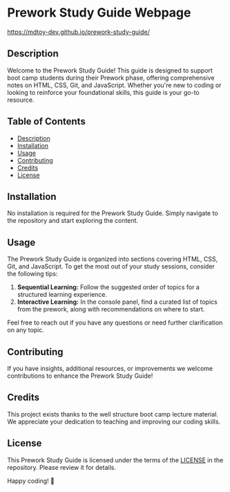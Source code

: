 # Prework Study Guide Webpage

https://mdtoy-dev.github.io/prework-study-guide/

## Description

Welcome to the Prework Study Guide! This guide is designed to support boot camp students during their Prework phase, offering comprehensive notes on HTML, CSS, Git, and JavaScript. Whether you're new to coding or looking to reinforce your foundational skills, this guide is your go-to resource.

## Table of Contents

- [Description](#description)
- [Installation](#installation)
- [Usage](#usage)
- [Contributing](#contributing)
- [Credits](#credits)
- [License](#license)

## Installation

No installation is required for the Prework Study Guide. Simply navigate to the repository and start exploring the content.

## Usage

The Prework Study Guide is organized into sections covering HTML, CSS, Git, and JavaScript. To get the most out of your study sessions, consider the following tips:

1. **Sequential Learning:** Follow the suggested order of topics for a structured learning experience.
2. **Interactive Learning:** In the console panel, find a curated list of topics from the prework, along with recommendations on where to start.

Feel free to reach out if you have any questions or need further clarification on any topic.

## Contributing

If you have insights, additional resources, or improvements we welcome contributions to enhance the Prework Study Guide!

## Credits

This project exists thanks to the well structure boot camp lecture material. We appreciate your dedication to teaching and improving our coding skills.

## License

This Prework Study Guide is licensed under the terms of the [LICENSE](LICENSE) in the repository. Please review it for details.

Happy coding! 🚀
